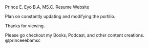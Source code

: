 Prince E. Eyo B.A, MS.C. Resume Website 


Plan on constantly updating and modifying the portilio. 

Thanks for viewing.

Please go checkout my Books, Podcast, and other content creations. @princeeebamsc 